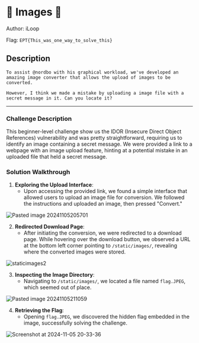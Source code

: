 # 👶 Images 👶
Author: iLoop

Flag: `EPT{This_was_one_way_to_solve_this}`
## Description
```
To assist @nordbo with his graphical workload, we've developed an amazing image converter that allows the upload of images to be converted.

However, I think we made a mistake by uploading a image file with a secret message in it. Can you locate it?
```


---
### Challenge Description

This beginner-level challenge show us the IDOR (Insecure Direct Object References) vulnerability and was pretty straightforward, requiring us to identify an image containing a secret message. We were provided a link to a webpage with an image upload feature, hinting at a potential mistake in an uploaded file that held a secret message.

### Solution Walkthrough

1. **Exploring the Upload Interface**:
   - Upon accessing the provided link, we found a simple interface that allowed users to upload an image file for conversion. We followed the instructions and uploaded an image, then pressed "Convert."
     
![Pasted image 20241105205701](https://github.com/user-attachments/assets/4496ef7e-f665-4a9a-bc82-b8794da91362)


2. **Redirected Download Page**:
   - After initiating the conversion, we were redirected to a download page. While hovering over the download button, we observed a URL at the bottom left corner pointing to `/static/images/`, revealing where the converted images were stored.
     
![staticimages2](https://github.com/user-attachments/assets/ffe535fc-36d2-4e8a-a125-b1a5ab71f100)


3. **Inspecting the Image Directory**:
   - Navigating to `/static/images/`, we located a file named `flag.JPEG`, which seemed out of place.
     
![Pasted image 20241105211059](https://github.com/user-attachments/assets/f5d23b55-52b0-4d93-8803-1f6bef4a8c51)

4. **Retrieving the Flag**:
   - Opening `flag.JPEG`, we discovered the hidden flag embedded in the image, successfully solving the challenge.
     
![Screenshot at 2024-11-05 20-33-36](https://github.com/user-attachments/assets/b355ab8b-6c73-4124-9073-05a406eaa9cd)
